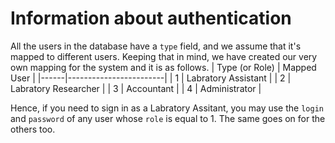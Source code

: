 # Information about authentication
All the users in the database have a `type` field, and we assume that it's mapped to different users. Keeping that in mind, we have created our very own mapping for the system and it is as follows.
| Type (or Role) | Mapped User            |
|------|------------------------|
| 1    | Labratory Assistant    |
| 2    | Labratory Researcher   |
| 3    | Accountant             |
| 4    | Administrator          |

Hence, if you need to sign in as a Labratory Assitant, you may use the `login` and `password` of any user whose `role` is equal to 1. The same goes on for the others too.
